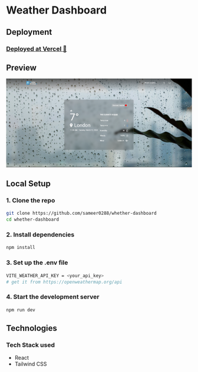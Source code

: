 # Weather Dashboard

## Deployment

### [Deployed at Vercel 🔗](https://weather-dashboard-react-one.vercel.app/)

## Preview

![](./docs/assets/01.png)

## Local Setup

### 1. Clone the repo

```bash
git clone https://github.com/sameer0288/whether-dashboard
cd whether-dashboard

```

### 2. Install dependencies

```bash
npm install
```

### 3. Set up the .env file

```bash
VITE_WEATHER_API_KEY = <your_api_key>
# get it from https://openweathermap.org/api
```

### 4. Start the development server

```bash
npm run dev
```

## Technologies 

### Tech Stack used
- React
- Tailwind CSS


